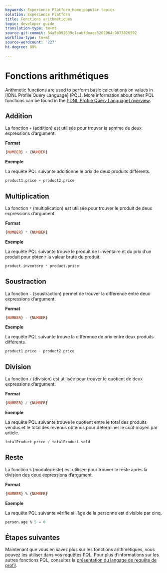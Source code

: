 ```yaml
---
keywords: Experience Platform;home;popular topics
solution: Experience Platform
title: Fonctions arithmétiques
topic: developer guide
translation-type: tm+mt
source-git-commit: 84a5b992639c1cabfdeaec5262964c9873826592
workflow-type: tm+mt
source-wordcount: '227'
ht-degree: 89%

---
```



# Fonctions arithmétiques

Arithmetic functions are used to perform basic calculations on values in [!DNL Profile Query Language] (PQL). More information about other PQL functions can be found in the [[!DNL Profile Query Language] overview](./overview.md).

## Addition

La fonction `+` (addition) est utilisée pour trouver la somme de deux expressions d’argument.

**Format**

```sql
{NUMBER} + {NUMBER}
```

**Exemple**

La requête PQL suivante additionne le prix de deux produits différents.

```sql
product1.price + product2.price
```

## Multiplication

La fonction `*` (multiplication) est utilisée pour trouver le produit de deux expressions d’argument.

**Format**

```sql
{NUMBER} * {NUMBER}
```

**Exemple**

La requête PQL suivante trouve le produit de l’inventaire et du prix d’un produit pour obtenir la valeur brute du produit.

```sql
product.inventory * product.price
```

## Soustraction

La fonction `-` (soustraction) permet de trouver la différence entre deux expressions d’argument.

**Format**

```sql
{NUMBER} - {NUMBER}
```

**Exemple**

La requête PQL suivante trouve la différence de prix entre deux produits différents.

```sql
product1.price - product2.price
```

## Division

La fonction `/` (division) est utilisée pour trouver le quotient de deux expressions d’argument.

**Format**

```sql
{NUMBER} / {NUMBER}
```

**Exemple**

La requête PQL suivante trouve le quotient entre le total des produits vendus et le total des revenus obtenus pour déterminer le coût moyen par article.

```sql
totalProduct.price / totalProduct.sold
```

## Reste

La fonction `%` (modulo/reste) est utilisée pour trouver le reste après la division des deux expressions d’argument.

**Format**

```sql
{NUMBER} % {NUMBER}
```

**Exemple**

La requête PQL suivante vérifie si l’âge de la personne est divisible par cinq.

```sql
person.age % 5 = 0
```

## Étapes suivantes

Maintenant que vous en savez plus sur les fonctions arithmétiques, vous pouvez les utiliser dans vos requêtes PQL. Pour plus d’informations sur les autres fonctions PQL, consultez la [présentation du langage de requête de profil](./overview.md).
